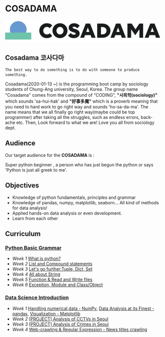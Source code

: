 # COSADAMA



![cosadama](COSADAMA_images/COSADAMA_LOGO(300).png)

## __Cosadama 코사다마__

``` 
The best way to do something is to do with someone to produce something.
```

Cosadama(2020-01-13 ~) is the programming boot camp by sociology students of Chung-Ang university, Seoul, Korea. The group name "Cosadama" comes from the compound of  "CODING", __"사회학(sociology)"__ which sounds 'sa-hui-hak' and **"好事多魔"** which is a proverb meaning that you need to hard work to go right way and sounds 'ho-sa-da-ma'. The name means that we all finally go right way(maybe could be top programmer) after taking all the struggles, such as endless errors, back-ache etc. Then, Look forward to what we are! Love you all from sociology dept. 

## __Audience__

Our target audience for the __COSADAMA__ is : 

Super python beginner , a person who has just begun the python or says 'Python is just all greek to me'.

## __Objectives__

* Knowledge of python fundamentals, principles and grammar
* Knowledge of pandas, numpy, matplotlib, seaborn... All kind of methods for data analysis!
* Applied hands-on data analysis or even development.
* Learn from each other

## __Curriculum__

### [Python Basic Grammar](2019-2020_WINTER/코사다마_파이썬기초문법스터디_커리큘럼.pdf)
* *Week 1* [What is python?](2019-2020_WINTER/week1/코사다마_스터디_1주차_0113.pdf)
* *Week 2* [List and Compound statements](2019-2020_WINTER/week2/코사다마_스터디_2주차_0120.pdf)
* *Week 3* [Let's go further:Tuple, Dict, Set](2019-2020_WINTER/week3/코사다마_스터디_3주차_0127.pdf)
* *Week 4* [All about String](2019-2020_WINTER/week4/코사다마_스터디_4주차_0203.pdf)
* *Week 5* [Function & Read and Write files](2019-2020_WINTER/week5/코사다마_스터디_5주차_0210.pdf)
* *Week 6* [Exception, Module and Class/Object](2019-2020_WINTER/week6/코사다마_스터디_6주차_0220.pdf)

### [Data Science Introduction](2020_SPRING_RUSH/코사다마_2020_봄_커리큘럼.pdf)
* *Week 1* [Handling numerical data - NumPy](2020_SPRING_RUSH/week1/week1_1.1_numpy.ipynb), [Data Analysis at its Finest - pandas](2020_SPRING_RUSH/week1/week1_1.2_pandas.ipynb), [Visualization - Matplotlib](2020_SPRING_RUSH/week1/week1_1.3_matplotlib.ipynb)
* *Week 2* [[PROJECT] Analysis of CCTVs in Seoul](2020_SPRING_RUSH/week2/week2_2_CCTV_in_Seoul.ipynb)
* *Week 3* [[PROJECT] Analysis of Crimes in Seoul](2020_SPRING_RUSH/week3/week3_3_Crime_in_Seoul.ipynb)
* *Week 4* [Web-crawling & Regular Expression - News titles crawling](2020_SPRING_RUSH/week4/week4_4.1_crawling_&_regularexpression.ipynb)
